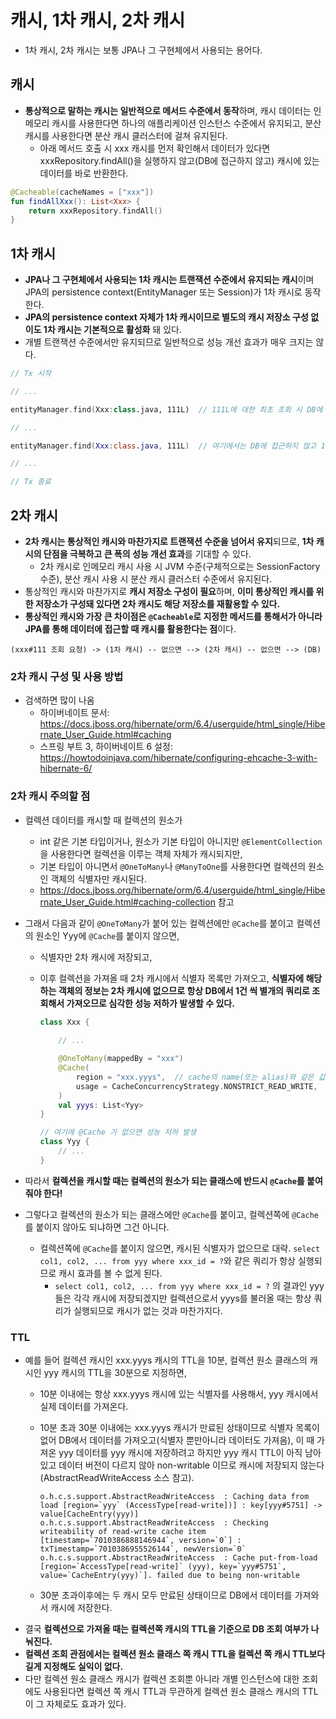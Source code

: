 # 캐시, 1차 캐시, 2차 캐시

- 1차 캐시, 2차 캐시는 보통 JPA나 그 구현체에서 사용되는 용어다.

## 캐시

- **통상적으로 말하는 캐시는 일반적으로 메서드 수준에서 동작**하며, 캐시 데이터는 인메모리 캐시를 사용한다면 하나의 애플리케이션 인스턴스 수준에서 유지되고, 분산 캐시를 사용한다면 분산 캐시 클러스터에 걸쳐 유지된다.
  - 아래 메서드 호출 시 xxx 캐시를 먼저 확인해서 데이터가 있다면 xxxRepository.findAll()을 실행하지 않고(DB에 접근하지 않고) 캐시에 있는 데이터를 바로 반환한다.

```kotlin
@Cacheable(cacheNames = ["xxx"])
fun findAllXxx(): List<Xxx> {
    return xxxRepository.findAll()
}
```

## 1차 캐시

- **JPA나 그 구현체에서 사용되는 1차 캐시는 트랜잭션 수준에서 유지되는 캐시**이며 JPA의 persistence context(EntityManager 또는 Session)가 1차 캐시로 동작한다.
- **JPA의 persistence context 자체가 1차 캐시이므로 별도의 캐시 저장소 구성 없이도 1차 캐시는 기본적으로 활성화** 돼 있다.
- 개별 트랜잭션 수준에서만 유지되므로 일반적으로 성능 개선 효과가 매우 크지는 않다.

```kotlin
// Tx 시작

// ...

entityManager.find(Xxx:class.java, 111L)  // 111L에 대한 최초 조회 시 DB에 접근해서 1차 캐시에 저장한다.

// ...

entityManager.find(Xxx:class.java, 111L)  // 여기에서는 DB에 접근하지 않고 1차 캐시에 있는 데이터를 바로 반환한다.

// ...

// Tx 종료
```

## 2차 캐시

- **2차 캐시는 통상적인 캐시와 마찬가지로 트랜잭션 수준을 넘어서 유지**되므로, **1차 캐시의 단점을 극복하고 큰 폭의 성능 개선 효과**를 기대할 수 있다.
  - 2차 캐시로 인메모리 캐시 사용 시 JVM 수준(구체적으로는 SessionFactory 수준), 분산 캐시 사용 시 분산 캐시 클러스터 수준에서 유지된다.
- 통상적인 캐시와 마찬가지로 **캐시 저장소 구성이 필요**하며, **이미 통상적인 캐시를 위한 저장소가 구성돼 있다면 2차 캐시도 해당 저장소를 재활용할 수 있다.**
- **통상적인 캐시와 가장 큰 차이점은 `@Cacheable`로 지정한 메서드를 통해서가 아니라 JPA를 통해 데이터에 접근할 때 캐시를 활용한다는 점**이다.

```
(xxx#111 조회 요청) -> (1차 캐시) -- 없으면 --> (2차 캐시) -- 없으면 --> (DB)
```

### 2차 캐시 구성 및 사용 방법

- 검색하면 많이 나옴
  - 하이버네이트 문서: https://docs.jboss.org/hibernate/orm/6.4/userguide/html_single/Hibernate_User_Guide.html#caching
  - 스프링 부트 3, 하이버네이트 6 설정: https://howtodoinjava.com/hibernate/configuring-ehcache-3-with-hibernate-6/

### 2차 캐시 주의할 점

- 컬렉션 데이터를 캐시할 때 컬렉션의 원소가 
  - int 같은 기본 타입이거나, 원소가 기본 타입이 아니지만 `@ElementCollection`을 사용한다면 컬렉션을 이루는 객체 자체가 캐시되지만,
  - 기본 타입이 아니면서 `@OneToMany`나 `@ManyToOne`를 사용한다면 컬렉션의 원소인 객체의 식별자만 캐시된다.
  - https://docs.jboss.org/hibernate/orm/6.4/userguide/html_single/Hibernate_User_Guide.html#caching-collection 참고
- 그래서 다음과 같이 `@OneToMany`가 붙어 있는 컬렉션에만 `@Cache`를 붙이고 컬렉션의 원소인 Yyy에 `@Cache`를 붙이지 않으면,
  - 식별자만 2차 캐시에 저장되고, 
  - 이후 컬렉션을 가져올 때 2차 캐시에서 식별자 목록만 가져오고, **식별자에 해당하는 객체의 정보는 2차 캐시에 없으므로 항상 DB에서 1건 씩 별개의 쿼리로 조회해서 가져오므로 심각한 성능 저하가 발생할 수 있다.**

    ```kotlin
    class Xxx {
        
        // ...

        @OneToMany(mappedBy = "xxx")
        @Cache(
            region = "xxx.yyys",  // cache의 name(또는 alias)와 같은 값이어야 한다
            usage = CacheConcurrencyStrategy.NONSTRICT_READ_WRITE,
        )
        val yyys: List<Yyy>
    }

    // 여기에 @Cache 가 없으면 성능 저하 발생
    class Yyy {
        // ...
    }
    ```

- 따라서 **컬렉션을 캐시할 때는 컬렉션의 원소가 되는 클래스에 반드시 `@Cache`를 붙여줘야 한다!**
- 그렇다고 컬렉션의 원소가 되는 클래스에만 `@Cache`를 붙이고, 컬렉션쪽에 `@Cache`를 붙이지 않아도 되냐하면 그건 아니다.
  - 컬렉션쪽에 `@Cache`를 붙이지 않으면, 캐시된 식별자가 없으므로 대략. `select col1, col2, ... from yyy where xxx_id = ?`와 같은 쿼리가 항상 실행되므로 캐시 효과를 볼 수 없게 된다.
    - `select col1, col2, ... from yyy where xxx_id = ?` 의 결과인 yyy 들은 각각 캐시에 저장되겠지만 컬렉션으로서 yyys를 불러올 때는 항상 쿼리가 실행되므로 캐시가 없는 것과 마찬가지다.

### TTL

- 예를 들어 컬렉션 캐시인 xxx.yyys 캐시의 TTL을 10분, 컬렉션 원소 클래스의 캐시인 yyy 캐시의 TTL을 30분으로 지정하면,
  - 10분 이내에는 항상 xxx.yyys 캐시에 있는 식별자를 사용해서, yyy 캐시에서 실제 데이터를 가져온다.
  - 10분 초과 30분 이내에는 xxx.yyys 캐시가 만료된 상태이므로 식별자 목록이 없어 DB에서 데이터를 가져오고(식별자 뿐만아니라 데이터도 가져옴), 이 때 가져온 yyy 데이터를 yyy 캐시에 저장하려고 하지만 yyy 캐시 TTL이 아직 남아있고 데이터 버전이 다르지 않아 non-writable 이므로 캐시에 저장되지 않는다(AbstractReadWriteAccess 소스 참고).

    ```
    o.h.c.s.support.AbstractReadWriteAccess  : Caching data from load [region=`yyy` (AccessType[read-write])] : key[yyy#5751] -> value[CacheEntry(yyy)]
    o.h.c.s.support.AbstractReadWriteAccess  : Checking writeability of read-write cache item [timestamp=`7010386888146944`, version=`0`] : txTimestamp=`7010386955526144`, newVersion=`0`
    o.h.c.s.support.AbstractReadWriteAccess  : Cache put-from-load [region=`AccessType[read-write]` (yyy), key=`yyy#5751`, value=`CacheEntry(yyy)`]. failed due to being non-writable
    ```

  - 30분 초과이후에는 두 캐시 모두 만료된 상태이므로 DB에서 데이터를 가져와서 캐시에 저장한다.
- 결국 **컬렉션으로 가져올 때는 컬렉션쪽 캐시의 TTL을 기준으로 DB 조회 여부가 나눠진다.**
- **컬렉션 조회 관점에서는 컬렉션 원소 클래스 쪽 캐시 TTL을 컬렉션 쪽 캐시 TTL보다 길게 지정해도 실익이 없다.**
- 다만 컬렉션 원소 클래스 캐시가 컬렉션 조회뿐 아니라 개별 인스턴스에 대한 조회에도 사용된다면 컬렉션 쪽 캐시 TTL과 무관하게 컬렉션 원소 클래스 캐시의 TTL이 그 자체로도 효과가 있다.

